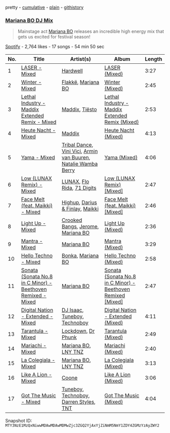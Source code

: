 pretty - [cumulative](/playlists/cumulative/37i9dQZF1DX3fGCinqxSq6.md) - [plain](/playlists/plain/37i9dQZF1DX3fGCinqxSq6) - [githistory](https://github.githistory.xyz/mackorone/spotify-playlist-archive/blob/main/playlists/plain/37i9dQZF1DX3fGCinqxSq6)

### [Mariana BO DJ Mix](https://open.spotify.com/playlist/37i9dQZF1DX3fGCinqxSq6)

> Mainstage act <a href="spotify:artist:2cFzYhiHqYS7o8ZIM9WD22">Mariana BO</a> releases an incredible high energy mix that gets us excited for festival season!

[Spotify](https://open.spotify.com/user/spotify) - 2,764 likes - 17 songs - 54 min 50 sec

| No. | Title | Artist(s) | Album | Length |
|---|---|---|---|---|
| 1 | [LASER \- Mixed](https://open.spotify.com/track/2fBuYBMwBERB6tKTJLjFp1) | [Hardwell](https://open.spotify.com/artist/6BrvowZBreEkXzJQMpL174) | [LASER \(Mixed\)](https://open.spotify.com/album/60zmNRVejDT7caThBvtcJq) | 3:27 |
| 2 | [Winter \- Mixed](https://open.spotify.com/track/5kUN8vJkq2oe76CWUCMDo1) | [Flakkë](https://open.spotify.com/artist/1sxPqLUpMnZDhO9QcMb7X1), [Mariana BO](https://open.spotify.com/artist/2cFzYhiHqYS7o8ZIM9WD22) | [Winter \(Mixed\)](https://open.spotify.com/album/5IltIjEMPcXxVb3iH7Kx4c) | 2:45 |
| 3 | [Lethal Industry \- Maddix Extended Remix \- Mixed](https://open.spotify.com/track/196h9f5gGjAU9MSZEImaIh) | [Maddix](https://open.spotify.com/artist/0RMeG9M8QFzss9bAbq99KA), [Tiësto](https://open.spotify.com/artist/2o5jDhtHVPhrJdv3cEQ99Z) | [Lethal Industry \- Maddix Extended Remix \(Mixed\)](https://open.spotify.com/album/6Inc6E6JohocZc6ihRodgH) | 2:53 |
| 4 | [Heute Nacht \- Mixed](https://open.spotify.com/track/6ULP6WQLMr7jkeszkQTwpK) | [Maddix](https://open.spotify.com/artist/0RMeG9M8QFzss9bAbq99KA) | [Heute Nacht \(Mixed\)](https://open.spotify.com/album/1XE4BUqPp6nnrdl04Sk3n5) | 4:13 |
| 5 | [Yama \- Mixed](https://open.spotify.com/track/4DNaUnzUD3yqOirn0v9xmW) | [Tribal Dance](https://open.spotify.com/artist/2r7acJfhCrsNO9ZGbUmEsS), [Vini Vici](https://open.spotify.com/artist/29zsVzEH33dD5QqxeL8dvy), [Armin van Buuren](https://open.spotify.com/artist/0SfsnGyD8FpIN4U4WCkBZ5), [Natalie Wamba Berry](https://open.spotify.com/artist/1TU11mChSWbprSRoe6U6Uj) | [Yama \(Mixed\)](https://open.spotify.com/album/73VWTK7HFe2MgV1hOgluFt) | 4:06 |
| 6 | [Low \(LUNAX Remix\) \- Mixed](https://open.spotify.com/track/5kHIymVIYnRLGeFUHYGv8J) | [LUNAX](https://open.spotify.com/artist/7CLsFRcEkn0Amc9VlVOFwR), [Flo Rida](https://open.spotify.com/artist/0jnsk9HBra6NMjO2oANoPY), [71 Digits](https://open.spotify.com/artist/7rYojRyXBLPrX6UWfnAkaC) | [Low \(LUNAX Remix\) \[Mixed\]](https://open.spotify.com/album/2pLLVSekeb4JBzpYsMkvX2) | 2:47 |
| 7 | [Face Melt \(feat\. Maikki\) \- Mixed](https://open.spotify.com/track/0nHC0YMh86ExU8xlpmws6b) | [Highup](https://open.spotify.com/artist/5vGy6auivb3qywR2zZQvU8), [Darius & Finlay](https://open.spotify.com/artist/1w67D3PakcxjYGt6xPnnke), [Maikki](https://open.spotify.com/artist/6kK6lCbJfPgDH6plFWQQID) | [Face Melt \(feat\. Maikki\) \[Mixed\]](https://open.spotify.com/album/1f8jFxY1TDytFijkBOdKm8) | 2:46 |
| 8 | [Light Up \- Mixed](https://open.spotify.com/track/6p6V8O4xJyLc1XgtPWWRus) | [Crooked Bangs](https://open.spotify.com/artist/4gkZO2kbnE03K8xGmZ2DJu), [Jerome](https://open.spotify.com/artist/4xcDVatLFh6qlcm41er3LV), [Mariana BO](https://open.spotify.com/artist/2cFzYhiHqYS7o8ZIM9WD22) | [Light Up \(Mixed\)](https://open.spotify.com/album/77o8LReFXkKeKvjiA90ukI) | 2:36 |
| 9 | [Mantra \- Mixed](https://open.spotify.com/track/4m64XEjNcFOPKtGT5aXjDh) | [Mariana BO](https://open.spotify.com/artist/2cFzYhiHqYS7o8ZIM9WD22) | [Mantra \(Mixed\)](https://open.spotify.com/album/19P273uuLlqUY9yHIcjb1Y) | 3:29 |
| 10 | [Hello Techno \- Mixed](https://open.spotify.com/track/1yo0eSb4BSLqrJ4YFVb3D9) | [Bonka](https://open.spotify.com/artist/3HIgSx8t7957kFVbwGrSRF), [Mariana BO](https://open.spotify.com/artist/2cFzYhiHqYS7o8ZIM9WD22) | [Hello Techno \(Mixed\)](https://open.spotify.com/album/7oU3oEy3qQzVeVAH70xPyu) | 2:58 |
| 11 | [Sonata \(Sonata No.8 in C Minor\) \- Beethoven Remixed \- Mixed](https://open.spotify.com/track/6ZG2dkME0EmFeyP4KCFMmW) | [Mariana BO](https://open.spotify.com/artist/2cFzYhiHqYS7o8ZIM9WD22) | [Sonata \(Sonata No.8 in C Minor\) \- Beethoven Remixed \[Mixed\]](https://open.spotify.com/album/2fDtmcCSOT60MHww58UrLm) | 2:47 |
| 12 | [Digital Nation \- Extended \- Mixed](https://open.spotify.com/track/0iZqM4d4mxKriwmGePjnY4) | [DJ Isaac](https://open.spotify.com/artist/2FmgW6Jee0JQKtb6EnBWCq), [Tuneboy](https://open.spotify.com/artist/3mZnhzeAyjpFhO3cIepzBr), [Technoboy](https://open.spotify.com/artist/37jL2LnGjAkadOCszr8v7C) | [Digital Nation \- Extended \(Mixed\)](https://open.spotify.com/album/0lQXDyIYzICYlWXCVmZlGd) | 4:11 |
| 13 | [Tarantula \- Mixed](https://open.spotify.com/track/6B0MPttegTjlF70I4teX50) | [Lockdown](https://open.spotify.com/artist/11ESC6KI0jpdML0CijeROt), [Dr Phunk](https://open.spotify.com/artist/1naX4fxuRaDFlj9tGfIUZk) | [Tarantula \(Mixed\)](https://open.spotify.com/album/0X9neJWDk6EP4P8MQ0EkBw) | 2:49 |
| 14 | [Mariachi \- Mixed](https://open.spotify.com/track/40isLOasyy3TUVt4LUukb1) | [Mariana BO](https://open.spotify.com/artist/2cFzYhiHqYS7o8ZIM9WD22), [LNY TNZ](https://open.spotify.com/artist/1x0ScxgiyFRQDKT4VwcLHa) | [Mariachi \(Mixed\)](https://open.spotify.com/album/7rxvmvH55n769aN4OCFpnx) | 2:40 |
| 15 | [La Colegiala \- Mixed](https://open.spotify.com/track/4fswkgtVzZizvZfzFzxkLL) | [Mariana BO](https://open.spotify.com/artist/2cFzYhiHqYS7o8ZIM9WD22), [LNY TNZ](https://open.spotify.com/artist/1x0ScxgiyFRQDKT4VwcLHa) | [La Colegiala \(Mixed\)](https://open.spotify.com/album/1CUBKhTeFVMSo39P7VtgLn) | 3:13 |
| 16 | [Like A Lion \- Mixed](https://open.spotify.com/track/2LcK8MekdbDfW0UjmqwABb) | [Coone](https://open.spotify.com/artist/1Wt63OMKtv6v2ivHuQLm2C) | [Like A Lion \(Mixed\)](https://open.spotify.com/album/41KbL0i0y1e3hRNFxKeqJr) | 3:06 |
| 17 | [Got The Music \- Mixed](https://open.spotify.com/track/0OwCBmh7KPc3VJLkHnQcZg) | [Tuneboy](https://open.spotify.com/artist/3mZnhzeAyjpFhO3cIepzBr), [Technoboy](https://open.spotify.com/artist/37jL2LnGjAkadOCszr8v7C), [Darren Styles](https://open.spotify.com/artist/2gZzTzeACSwFqkMroVxmnm), [TNT](https://open.spotify.com/artist/1CqOLQmjzVWXQTiIN5Wucs) | [Got The Music \(Mixed\)](https://open.spotify.com/album/6frqMcPrz8ZbGQkWY49LoA) | 4:04 |

Snapshot ID: `MTY3NzE1MzQxNiwwMDAwMDAwMDMwZjc3ZGQ2YjAxYjZiNmM5NmY1ZDY4ZGMzYzAyZWY2`
